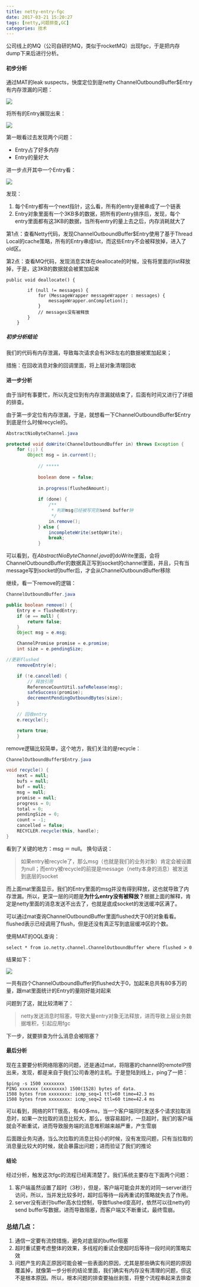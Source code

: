 ```yaml
---
title: netty-entry-fgc
date: 2017-03-21 15:20:27
tags: [netty,问题排查,GC]
categories: 技术
---
```


公司线上的MQ（公司自研的MQ，类似于rocketMQ）出现fgc，于是把内存dump下来后进行分析。


#### 初步分析

通过MAT的leak suspects，快度定位到是netty ChannelOutboundBuffer$Entry有内存泄漏的问题：

![](/images/middleware/netty-entry-fgc-01.png)

将所有的Entry展现出来：

![](/images/middleware/netty-entry-fgc-02.png)

第一眼看过去发现两个问题：

* Entry占了好多内存
* Entry的量好大

进一步点开其中一个Entry看：

![](/images/middleware/netty-entry-fgc-03.png)

发现：

1. 每个Entry都有一个next指针，这么看，所有的entry是被串成了一个链表
2. Entry对象里面有一个3KB多的数据，把所有的entry排序后，发现，每个entry里面都有这3KB的数据，当所有entry的量上去之后，内存消耗就大了

第1点：查看Netty代码，发现ChannelOutboundBuffer$Entry使用了基于Thread Local的cache策略，所有的Entry串成list，而这些Entry不会被释放掉，进入了old区。

第2点：查看MQ代码，发现消息实体在deallocate的时候，没有将里面的list释放掉，于是，这3KB的数据就会被累加起来

```
public void deallocate() {

        if (null != messages) {
            for (MessageWrapper messageWrapper : messages) {
                messageWrapper.onCompletion();
            }
            // messages没有被释放
        }
    }

```

##### 初步分析结论

我们的代码有内存泄漏，导致每次请求会有3KB左右的数据被累加起来；

措施：在回收消息对象的回调里面，将上层对象清理回收


#### 进一步分析

由于当时有事要忙，所以先定位到有内存泄漏就结束了，后面有时间又进行了详细的排查。

由于第一步定位有内存泄漏，于是，就想看一下ChannelOutboundBuffer$Entry到底是什么时候recycle的。

```java
AbstractNioByteChannel.java

protected void doWrite(ChannelOutboundBuffer in) throws Exception {
	for (;;) {
	    Object msg = in.current();
	        
	        // *****
	    
	        boolean done = false;
	    
	        in.progress(flushedAmount);
	
	        if (done) {
	            /**
	             * 判断msg已经被写完到send buffer钟
	             */
	            in.remove();
	        } else {
	            incompleteWrite(setOpWrite);
	            break;
	        }

```

可以看到，在<em>AbstractNioByteChannel.java</em>的doWrite里面，会将ChannelOutboundBuffer的数据真正写到socket的channel里面，并且，只有当message写到socket的buffer后，才会从ChannelOutboundBuffer移除

继续，看一下remove的逻辑：

```java
ChannelOutboundBuffer.java

public boolean remove() {
    Entry e = flushedEntry;
    if (e == null) {
        return false;
    }
    Object msg = e.msg;

    ChannelPromise promise = e.promise;
    int size = e.pendingSize;

//更新flushed
    removeEntry(e);

    if (!e.cancelled) {
        // 释放引用
        ReferenceCountUtil.safeRelease(msg);
        safeSuccess(promise);
        decrementPendingOutboundBytes(size);
    }

    // 回收entry
    e.recycle();

    return true;
    }

```

remove逻辑比较简单，这个地方，我们关注的是recycle：

```java
ChannelOutboundBuffer$Entry.java

void recycle() {
    next = null;
    bufs = null;
    buf = null;
    msg = null;
    promise = null;
    progress = 0;
    total = 0;
    pendingSize = 0;
    count = -1;
    cancelled = false;
    RECYCLER.recycle(this, handle);
}
```

看到了关键的地方：msg ＝ null。 换句话说：

> 如果entry被recycle了，那么msg（也就是我们的业务对象）肯定会被设置为null；而entry被recycle的前提是message（netty本身的消息）被发送到底层的socket


而上面mat里面显示，我们的Entry里面的msg并没有得到释放，这也就导致了内存泄漏。所以，更深一层的问题是<strong>为什么entry没有被释放？</strong>根据上面的解释，肯定是netty里面的消息发送不出去了，也就是底成socket的发送缓冲区满了。

可以通过mat查询ChannelOutboundBuffer里面flushed大于0的对象看看。flushed表示已经调用了flush，但是还没有真正写到底层缓冲区的个数。

使用MAT的OQL查询：

```
select * from io.netty.channel.ChannelOutboundBuffer where flushed > 0
```

结果如下：

![](/images/middleware/netty-entry-fgc-04.png)

一共有四个ChannelOutboundBuffer的flushed大于0，加起来总共有80多万的量，跟mat里面统计的Entry的量刚好能对起来

问题到了这，就比较清晰了：

> netty发送消息时阻塞，导致大量entry对象无法释放，进而导致上层业务数据堆积，引起应用fgc

下一步，就要排查为什么消息会被阻塞？

#### 最后分析

现在主要要分析网络阻塞的问题，还是通过mat，将阻塞的channel的remoteIP捞出来，发现，都是来自于我们公司香港的主机。于是登陆到线上，ping了一把：

```
$ping -s 1500 xxxxxxxx
PING xxxxxxx (xxxxxxxx) 1500(1528) bytes of data.
1508 bytes from xxxxxxxx: icmp_seq=1 ttl=60 time=42.3 ms
1508 bytes from xxxxxxxx: icmp_seq=2 ttl=60 time=42.4 ms

```

可以看到，网络的RTT很高，有40多ms，当一个客户端同时发送多个请求拉取消息时，如果一次拉取的消息比较大，那么，很容易超时，一旦超时，我们的客户端就会不断重试，进而导致服务端的消息堆积越来越严重，产生雪崩

后面跟业务沟通，当么次拉取的消息比较小的时候，没有发现问题，只有当拉取的消息量比较大的时候，就会暴露出问题；进而验证了我们的推论

#### 结论

经过分析，触发这次fgc的流程已经离清楚了。我们系统主要存在下面两个问题：

1. 客户端虽然设置了超时（3秒），但是，客户端可能会并发的对同一server进行访问，所以，当并发比较多时，超时后等待一段再重试的策略就失去了作用。
2. server没有进行buffer高水位控制，导致flushed变高时，依然可以往netty的send buffer写数据，进而导致阻塞，而客户端又不断重试，最终雪崩。

### 总结几点：

1. 通信一定要有流控措施，避免对底层的buffer阻塞
2. 超时重试要考虑整体的效果，多线程的重试会使超时后等待一段时间的策略实效
3. 问题产生的真正原因可能会被一些表面的原因，尤其是那些确实有问题的原因覆盖掉，就像第一步分析的结论里面，我们确实有内存没有清理的问题，但这不是根本原因。所以，根本问题的排查要抽丝剥茧，将整个流程串起来去排查